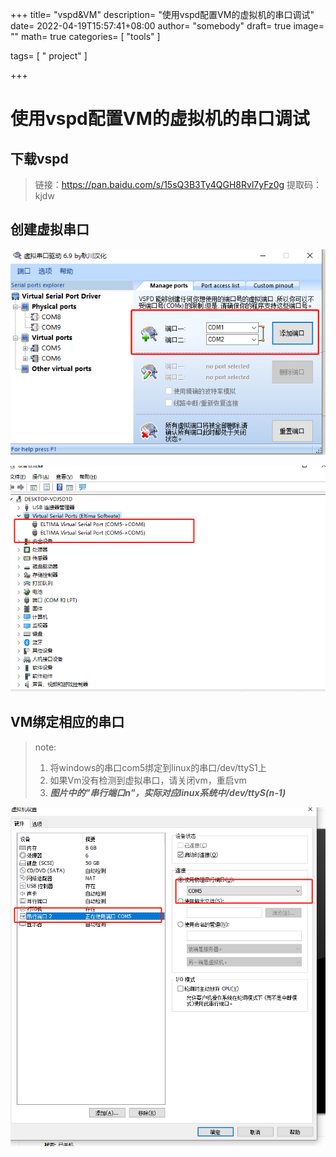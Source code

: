 +++
title= "vspd&VM"
description= "使用vspd配置VM的虚拟机的串口调试"
date= 2022-04-19T15:57:41+08:00
author= "somebody"
draft= true
image= "" 
math= true
categories= [
    "tools"
]

tags=  [
    " project"
]

+++

# 使用vspd配置VM的虚拟机的串口调试

## 下载vspd

> 链接：https://pan.baidu.com/s/15sQ3B3Ty4QGH8Rvl7yFz0g 
> 提取码：kjdw

## 创建虚拟串口

![image-20220419160245738](index.assets/image-20220419160245738.png)

<img src="index.assets/image-20220419160316332.png" alt="image-20220419160316332" style="zoom: 80%;" />

## VM绑定相应的串口

> note:
>
> 1. 将windows的串口com5绑定到linux的串口/dev/ttyS1上
>2. 如果Vm没有检测到虚拟串口，请关闭vm，重启vm
> 3. ***图片中的"串行端口n"，实际对应linux系统中/dev/ttyS(n-1)***

![image-20220419160550028](index.assets/image-20220419160550028.png)



